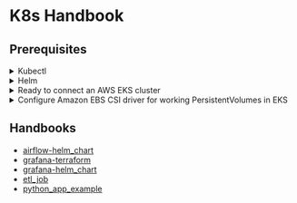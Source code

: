 K8s Handbook
===

## Prerequisites
<details>
<summary>Kubectl</summary>

```bash
$ kubectl version --client
Client Version: v1.30.3
Kustomize Version: v5.0.4-0.20230601165947-6ce0bf390ce3
```
</details>

<details>
<summary>Helm</summary>

```bash
$ helm version
version.BuildInfo Version:"v3.15.3", GitCommit:"3bb50bbbdd9c946ba9989fbe4fb4104766302a64", GitTreeState:"clean", GoVersion:"go1.22.5"
```
</details>

<details>
<summary>Ready to connect an AWS EKS cluster</summary>

```bash
$ export AWS_PROFILE=hungnguyendinh
$ aws eks update-kubeconfig --region ap-southeast-2 --name dev-hungnguyendinh --kubeconfig ~/.kube/dev-hungnguyendinh-config
: '
Added new context arn:aws:eks:ap-southeast-2:025066273328:cluster/dev-hungnguyendinh to /home/mrroot501/.kube/dev-hungnguyendinh-config
'
$ export KUBECONFIG=~/.kube/dev-hungnguyendinh-config
# Create data-platform namespace
$ kubectl create namespace data-platform
# Set namespace context
$ kubectl config set-context --current --namespace=data-platform
```
</details>

<details>
<summary>Configure Amazon EBS CSI driver for working PersistentVolumes in EKS</summary>

```bash
# Install eksctl
$ curl --silent --location "https://github.com/weaveworks/eksctl/releases/latest/download/eksctl_$(uname -s)_amd64.tar.gz" | tar xz -C /tmp
$ sudo mv /tmp/eksctl /usr/local/bin
# Enable IAM OIDC provider
$ eksctl utils associate-iam-oidc-provider --region=ap-southeast-2 --cluster=dev-hungnguyendinh --approve
: '
2024-08-22 21:34:33 [ℹ]  will create IAM Open ID Connect provider for cluster "dev-hungnguyendinh" in "ap-southeast-2"
2024-08-22 21:34:35 [✔]  created IAM Open ID Connect provider for cluster "dev-hungnguyendinh" in "ap-southeast-2"
'
# Create Amazon EBS CSI driver IAM role
$ eksctl create iamserviceaccount \
  --region ap-southeast-2 \
  --name ebs-csi-controller-sa \
  --namespace kube-system \
  --cluster dev-hungnguyendinh \
  --attach-policy-arn arn:aws:iam::aws:policy/service-role/AmazonEBSCSIDriverPolicy \
  --approve \
  --role-only \
  --role-name AmazonEKS_EBS_CSI_DriverRole
: '
2024-08-22 21:37:18 [ℹ]  1 iamserviceaccount (kube-system/ebs-csi-controller-sa) was included (based on the include/exclude rules)
2024-08-22 21:37:18 [!]  serviceaccounts in Kubernetes will not be created or modified, since the option --role-only is used
2024-08-22 21:37:18 [ℹ]  1 task: create IAM role for serviceaccount "kube-system/ebs-csi-controller-sa"
2024-08-22 21:37:18 [ℹ]  building iamserviceaccount stack "eksctl-dev-hungnguyendinh-addon-iamserviceaccount-kube-system-ebs-csi-controller-sa"
2024-08-22 21:37:19 [ℹ]  deploying stack "eksctl-dev-hungnguyendinh-addon-iamserviceaccount-kube-system-ebs-csi-controller-sa"
2024-08-22 21:37:19 [ℹ]  waiting for CloudFormation stack "eksctl-dev-hungnguyendinh-addon-iamserviceaccount-kube-system-ebs-csi-controller-sa"
2024-08-22 21:37:51 [ℹ]  waiting for CloudFormation stack "eksctl-dev-hungnguyendinh-addon-iamserviceaccount-kube-system-ebs-csi-controller-sa"
'
# Add the Amazon EBS CSI add-on
$ eksctl create addon --name aws-ebs-csi-driver --region ap-southeast-2 --cluster dev-hungnguyendinh \
  --service-account-role-arn arn:aws:iam::$(aws sts get-caller-identity --query Account --output text):role/AmazonEKS_EBS_CSI_DriverRole --force
: '
024-08-22 21:40:32 [ℹ]  Kubernetes version "1.30" in use by cluster "dev-hungnguyendinh"
2024-08-22 21:40:34 [ℹ]  IRSA is set for "aws-ebs-csi-driver" addon; will use this to configure IAM permissions
2024-08-22 21:40:34 [!]  IRSA has been deprecated; the recommended way to provide IAM permissions for "aws-ebs-csi-driver" addon is via pod identity associations; after addon creation is completed, run `eksctl utils migrate-to-pod-identity`
2024-08-22 21:40:34 [ℹ]  using provided ServiceAccountRoleARN "arn:aws:iam::025066273328:role/AmazonEKS_EBS_CSI_DriverRole"
2024-08-22 21:40:34 [ℹ]  creating addon
'
```
</details>

## Handbooks

- [airflow-helm_chart](./services/airflow/helm_chart/README.md)
- [grafana-terraform](./services/grafana/terraform/README.md)
- [grafana-helm_chart](./services/grafana/helm_chart/README.md)
- [etl_job](./services/etl_job/README.md)
- [python_app_example](./services/python_app_example/README.md)
